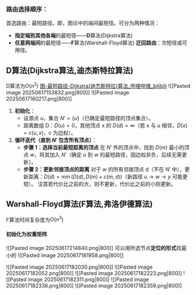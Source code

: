### 路由选择顺序：
首选路由：最短路径。即，图论中的端间最短径。可分为两种情况：
- **指定端到其他各端**的最短径——**D**算法(Dijkstra算法)
- **任意两端间**的最短径——**F**算法(Warshall-Floyd算法)
**迂回路由**：次短径或可用径。

## **D**算法(Dijkstra算法,迪杰斯特拉算法)
D算法为$O(n^2)$
[图-最短路径-Dijkstra(迪杰斯特拉)算法_哔哩哔哩_bilibili](https://www.bilibili.com/video/BV1uT4y1p7Jy/?spm_id_from=333.337.search-card.all.click&vd_source=1574bd9421ca96a2f458f57838315ec6)
![[Pasted image 20250617153832.png|800]]
![[Pasted image 20250617160217.png|800]]
1. **初始化**：
    - 设源点 $u$，集合 $N' = \{u\}$（已确定最短路径的顶点集合）。
    - 距离数组 D：$D(u) = 0$，其他顶点 x 的 $D(d) = \infty$（若 x 与 u 相邻，$D(x) = c(u, x)$，c 为边权）。
2. **循环迭代（直到 $N'$ 包含所有顶点）**：
    - **步骤 1：选择当前最短距离的顶点** 在 $N'$ 外的顶点中，找到 $D(m)$ 最小的顶点 $w$，将其加入 $N'$（确定 $u$ 到 $w$ 的最短路径，因边权非负，后续无需更新）。
    - **步骤 2：更新邻接顶点的距离** 对于 $w$ 的所有邻接顶点 d（不在 $N'$ 中），更新距离：$D(d) = \min(D(d), D(m) + c(m, d))$（新路径 $u \to w \to y$ 可能更短）。
注意若代价比之前的大，则不更新，代价比之前的小则更新。

## Warshall-Floyd算法(F算法,弗洛伊德算法)
F算法时间复杂度为$O(n^3)$
#### 初始化为权重矩阵
![[Pasted image 20250617214840.png|800]]
可以用所选节点**定位的形式**找最小的
![[Pasted image 20250617181958.png|800]]

![[Pasted image 20250617182030.png|800]]
![[Pasted image 20250617182052.png|800]]
![[Pasted image 20250617182223.png|800]]
![[Pasted image 20250617182311.png|800]]
![[Pasted image 20250617182336.png|800]]
![[Pasted image 20250617182359.png|800]]
